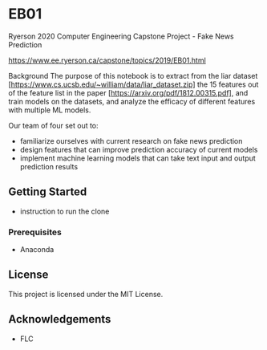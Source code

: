 # EB01
Ryerson 2020 Computer Engineering Capstone Project - Fake News Prediction

https://www.ee.ryerson.ca/capstone/topics/2019/EB01.html

Background
The purpose of this notebook is to extract from the liar dataset [https://www.cs.ucsb.edu/~william/data/liar_dataset.zip] the 15 features out of the feature list in the paper [https://arxiv.org/pdf/1812.00315.pdf], and train models on the datasets, and analyze the efficacy of different features with multiple ML models.

Our team of four set out to:

- familiarize ourselves with current research on fake news prediction
- design features that can improve prediction accuracy of current models
- implement machine learning models that can take text input and output prediction results

## Getting Started
- instruction to run the clone

### Prerequisites
- Anaconda

## License
This project is licensed under the MIT License.

## Acknowledgements
- FLC

